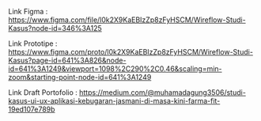 Link Figma :
https://www.figma.com/file/l0k2X9KaEBIzZp8zFyHSCM/Wireflow-Studi-Kasus?node-id=346%3A125

Link Prototipe :
https://www.figma.com/proto/l0k2X9KaEBIzZp8zFyHSCM/Wireflow-Studi-Kasus?page-id=641%3A826&node-id=641%3A1249&viewport=1098%2C290%2C0.46&scaling=min-zoom&starting-point-node-id=641%3A1249

Link Draft Portofolio :
https://medium.com/@muhamadagung3506/studi-kasus-ui-ux-aplikasi-kebugaran-jasmani-di-masa-kini-farma-fit-19ed107e789b